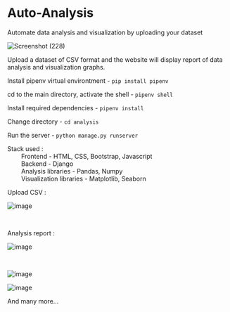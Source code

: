 # Auto-Analysis
Automate data analysis and visualization  by uploading your dataset <br />

![Screenshot (228)](https://user-images.githubusercontent.com/65223389/118350441-4564cd80-b574-11eb-84b8-a04e0a00cb6f.png)

Upload a dataset of CSV format and the website will display report of data analysis and visualization graphs.

Install pipenv virtual environtment - `pip install pipenv`

cd to the main directory, activate the shell - `pipenv shell` 

Install required dependencies - `pipenv install`

Change directory - `cd analysis`

Run the server - `python manage.py runserver`

Stack used : <br />
&nbsp; &nbsp; &nbsp; &nbsp; Frontend - HTML, CSS, Bootstrap, Javascript <br />
&nbsp; &nbsp; &nbsp; &nbsp; Backend - Django <br />
&nbsp; &nbsp; &nbsp; &nbsp; Analysis libraries - Pandas, Numpy <br />
&nbsp; &nbsp; &nbsp; &nbsp; Visualization libraries - Matplotlib, Seaborn <br />

Upload CSV :

![image](https://user-images.githubusercontent.com/65223389/118350516-c8862380-b574-11eb-9187-8aa0a318cd6a.png)

<br />

Analysis report : 

![image](https://user-images.githubusercontent.com/65223389/118350527-ddfb4d80-b574-11eb-9a5d-ad1896f02fb9.png)

<br />



![image](https://user-images.githubusercontent.com/65223389/118350598-3f232100-b575-11eb-9588-e207dbbc8403.png)

![image](https://user-images.githubusercontent.com/65223389/121859720-af0ffd00-cd15-11eb-9ef2-c17f14210c90.png)


And many more...
